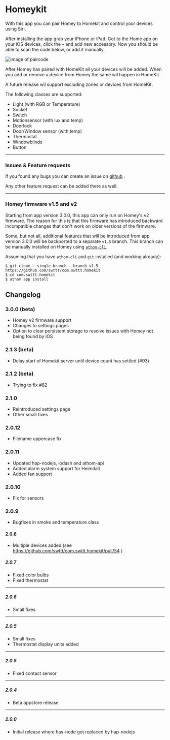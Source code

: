 # Homeykit

With this app you can pair Homey to Homekit and control your devices using Siri.

After installing the app grab your iPhone or iPad.
Got to the Home app on your iOS devices, click the `+` and add new accessory.
Now you should be able to scan the code below, or add it manually.

![Image of paircode](https://github.com/swttt/com.swttt.homekit/raw/master/code.png)

After Homey has paired with HomeKit all your devices will be added. When you add or remove a device from Homey the same wil happen in HomeKit.

A future release wil support excluding zones or devices from HomeKit.

The following classes are supported:
- Light (with RGB or Temperature)
- Socket
- Switch
- Motionsensor (with lux and temp)
- Doorlock
- Door/Window sensor (with temp)
- Thermostat
- Windowblinds
- Button

---

### Issues & Feature requests

If you found any bugs you can create an issue on [github](https://github.com/swttt/com.swttt.homekit) .

Any other feature request can be added there as well.

---

### Homey firmware v1.5 and v2

Starting from app version 3.0.0, this app can only run on Homey's v2 firmware. The reason for this is that this firmware has introduced backward incompatible changes that don't work on older versions of the firmware.

Some, but not all, additional features that will be introduced from app version 3.0.0 will be backported to a separate `v1.5` branch. This branch can be manually installed on Homey using [`athom-cli`](https://www.npmjs.com/package/athom-cli).

Assuming that you have `athom-cli` and `git` installed (and working already):

```
$ git clone --single-branch --branch v1.5 https://github.com/swttt/com.swttt.homekit
$ cd com.swttt.homekit
$ athom app install
```

## Changelog

### 3.0.0 (beta)

- Homey v2 firmware support
- Changes to settings pages
- Option to clear persistent storage to resolve issues with Homey not being found by iOS

### 2.1.3 (beta)

- Delay start of Homekit server until device count has settled (#93)

### 2.1.2 (beta)
- Trying to fix #82

### 2.1.0
- Reintroduced settings page
- Other small fixes

### 2.0.12
- Filename uppercase fix

### 2.0.11
- Updated hap-nodejs, lodash and athom-api
- Added alarm system support for Heimdall
- Added fan support

### 2.0.10
- Fix for sensors

### 2.0.9
- Bugfixes in smoke and temperature class

#### 2.0.8
- Multiple devices added (see https://github.com/swttt/com.swttt.homekit/pull/54 )

##### 2.0.7
- Fixed color bulbs
- Fixed thermostat

---

##### 2.0.6
- Small fixes

---

##### 2.0.5
- Small fixes
- Thermostat display units added

---

##### 2.0.5
- Fixed contact sensor

---

##### 2.0.4
- Beta appstore release

---

##### 2.0.0
- Initial release where has-node got replaced by hap-nodejs
